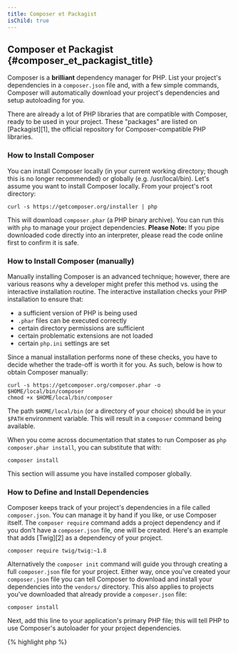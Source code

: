 ```yaml
---
title: Composer et Packagist 
isChild: true
---
```


## Composer et Packagist {#composer_et_packagist_title}

Composer is a **brilliant** dependency manager for PHP. List your project's dependencies in a `composer.json` file and, with a few simple commands, Composer will automatically download your project's dependencies and setup autoloading for you.

There are already a lot of PHP libraries that are compatible with Composer, ready to be used in your project. These "packages" are listed on [Packagist][1], the official repository for Composer-compatible PHP libraries.

### How to Install Composer

You can install Composer locally (in your current working directory; though this is no longer recommended) or globally (e.g. /usr/local/bin). Let's assume you want to install Composer locally. From your project's root directory:

    curl -s https://getcomposer.org/installer | php

This will download `composer.phar` (a PHP binary archive). You can run this with `php` to manage your project dependencies. <strong>Please Note:</strong> If you pipe downloaded code directly into an interpreter, please read the code online first to confirm it is safe.

### How to Install Composer (manually)

Manually installing Composer is an advanced technique; however, there are various reasons why a developer might prefer this method vs. using the interactive installation routine. The interactive installation checks your PHP installation to ensure that:

- a sufficient version of PHP is being used
- `.phar` files can be executed correctly
- certain directory permissions are sufficient
- certain problematic extensions are not loaded
- certain `php.ini` settings are set

Since a manual installation performs none of these checks, you have to decide whether the trade-off is worth it for you. As such, below is how to obtain Composer manually:

    curl -s https://getcomposer.org/composer.phar -o $HOME/local/bin/composer
    chmod +x $HOME/local/bin/composer

The path `$HOME/local/bin` (or a directory of your choice) should be in your `$PATH` environment variable. This will result in a `composer` command being available.

When you come across documentation that states to run Composer as `php composer.phar install`, you can substitute that with:

    composer install
    
This section will assume you have installed composer globally.

### How to Define and Install Dependencies

Composer keeps track of your project's dependencies in a file called `composer.json`. You can manage it by hand if you like, or use Composer itself. The `composer require` command adds a project dependency and if you don't have a `composer.json` file, one will be created. Here's an example that adds [Twig][2] as a dependency of your project.

	composer require twig/twig:~1.8

Alternatively the `composer init` command will guide you through creating a full `composer.json` file for your project. Either way, once you've created your `composer.json` file you can tell Composer to download and install your dependencies into the `vendors/` directory. This also applies to projects you've downloaded that already provide a `composer.json` file:

    composer install

Next, add this line to your application's primary PHP file; this will tell PHP to use Composer's autoloader for your project dependencies.

{% highlight php %}
<?php
require 'vendor/autoload.php';
{% endhighlight %}

Now you can use your project dependencies, and they'll be autoloaded on demand.

### Updating your dependencies

Composer creates a file called `composer.lock` which stores the exact version of each package it downloaded when you first ran `php composer.phar install`. If you share your project with other coders and the `composer.lock` file is part of your distribution, when they run `php composer.phar install` they'll get the same versions as you. To update your dependencies, run `php composer.phar update`.

This is most useful when you define your version requirements flexibly. For instance a version requirement of ~1.8  means "anything newer than 1.8.0, but less than 2.0.x-dev". You can also use the `*` wildcard as in `1.8.*`. Now Composer's `php composer.phar update` command will upgrade all your dependencies to the newest version that fits the restrictions you define.

### Update Notifications

To receive notifications about new version releases you can sign up for [VersionEye][3], a web service that can monitor 
your GitHub and BitBucket accounts for `composer.json` files and send emails with new package releases.

### Checking your dependencies for security issues

The [Security Advisories Checker][4] is a web service and a command-line tool, both will examine your `composer.lock` file and tell you if you need to update any of your dependencies.

* [Learn about Composer][5]

[1]: http://packagist.org/
[2]: http://twig.sensiolabs.org
[3]: https://www.versioneye.com/
[4]: https://security.sensiolabs.org/
[5]: http://getcomposer.org/doc/00-intro.md

